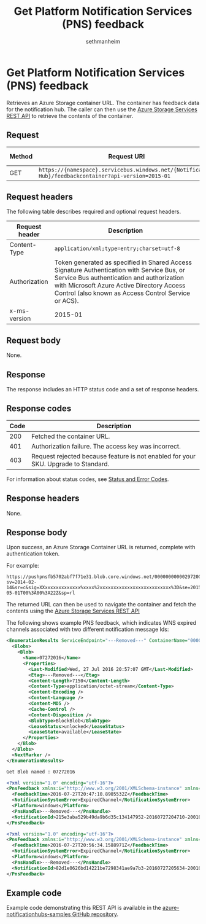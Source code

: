 ﻿---
title: "Get Platform Notification Services (PNS) feedback"
description: "Retrieve an Azure Storage container URL."
ms.custom: ""
ms.date: 04/05/2019
ms.reviewer: ""
ms.service: "notification-hubs"
ms.suite: ""
ms.tgt_pltfrm: ""
ms.topic: "reference"
author: "sethmanheim"
ms.author: "sethm"
manager: "femila"

---

# Get Platform Notification Services (PNS) feedback
Retrieves an Azure Storage container URL. The container has feedback data for the notification hub. The caller can then use the [Azure Storage Services REST API](/rest/api/storageservices/) to retrieve the contents of the container.

## Request

| Method | Request URI | HTTP version |
| ------ | ----------- | ------------ | 
| GET | `https://{namespace}.servicebus.windows.net/{Notification Hub}/feedbackcontainer?api-version=2015-01` | HTTP/1.1 |

## Request headers
The following table describes required and optional request headers.

| Request header | Description |
| -------------- | ----------- | 
| Content-Type | `application/xml;type=entry;charset=utf-8` |
| Authorization | Token generated as specified in Shared Access Signature Authentication with Service Bus, or Service Bus authentication and authorization with Microsoft Azure Active Directory Access Control (also known as Access Control Service or ACS). |
| x-ms-version | 2015-01 |

## Request body

None.

## Response

The response includes an HTTP status code and a set of response headers.

## Response codes

| Code | Description |
| ---- | ----------- | 
| 200 | Fetched the container URL. |
| 401 | Authorization failure. The access key was incorrect. |
| 403 | Request rejected because feature is not enabled for your SKU. Upgrade to Standard. |

For information about status codes, see [Status and Error Codes](/rest/api/storageservices/Common-REST-API-Error-Codes).

## Response headers

None.

## Response body

Upon success, an Azure Storage Container URL is returned, complete with authentication token.

For example:

```
https://pushpnsfb5702abf7f71e31.blob.core.windows.net/00000000000297200840?sv=2014-02-14&sr=c&sig=XXxxxxxxxxxxxxx%xxxx%2xxxxxxxxxxxxxxxxxxxxxxxxxx%3D&se=2015-05-01T00%3A00%3A22Z&sp=rl
```

The returned URL can then be used to navigate the container and fetch the contents using the [Azure Storage Services REST API](/rest/api/storageservices/)

The following shows example PNS feedback, which indicates WNS expired channels associated with two different notification message Ids:

```xml
<EnumerationResults ServiceEndpoint="---Removed---" ContainerName="00000000002001061088">
  <Blobs>
    <Blob>
      <Name>07272016</Name>
      <Properties>
        <Last-Modified>Wed, 27 Jul 2016 20:57:07 GMT</Last-Modified>
        <Etag>---Removed---</Etag>
        <Content-Length>7150</Content-Length>
        <Content-Type>application/octet-stream</Content-Type>
        <Content-Encoding />
        <Content-Language />
        <Content-MD5 />
        <Cache-Control />
        <Content-Disposition />
        <BlobType>BlockBlob</BlobType>
        <LeaseStatus>unlocked</LeaseStatus>
        <LeaseState>available</LeaseState>
      </Properties>
    </Blob>
  </Blobs>
  <NextMarker />
</EnumerationResults>

Get Blob named : 07272016

<?xml version="1.0" encoding="utf-16"?>
<PnsFeedback xmlns:i="http://www.w3.org/2001/XMLSchema-instance" xmlns="http://schemas.microsoft.com/netservices/2010/10/servicebus/connect">
  <FeedbackTime>2016-07-27T20:47:10.8905532Z</FeedbackTime>
  <NotificationSystemError>ExpiredChannel</NotificationSystemError>
  <Platform>windows</Platform>
  <PnsHandle>---Removed---</PnsHandle>
  <NotificationId>215e3aba529b49da9b6d35c134147952-20160727204710-2001061088-1</NotificationId>
</PnsFeedback>

<?xml version="1.0" encoding="utf-16"?>
<PnsFeedback xmlns:i="http://www.w3.org/2001/XMLSchema-instance" xmlns="http://schemas.microsoft.com/netservices/2010/10/servicebus/connect">
  <FeedbackTime>2016-07-27T20:56:34.1588971Z</FeedbackTime>
  <NotificationSystemError>ExpiredChannel</NotificationSystemError>
  <Platform>windows</Platform>
  <PnsHandle>---Removed---</PnsHandle>
  <NotificationId>82d1e0626bd14221be7298341ae9a7b3-20160727205634-2001061088-1</NotificationId>
</PnsFeedback>
```
## Example code

Example code demonstrating this REST API is available in the [azure-notificationhubs-samples GitHub repository](https://github.com/Azure/azure-notificationhubs-dotnet/tree/master/Samples/SendRestExample).

